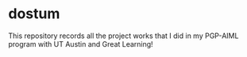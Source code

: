 # dostum 
This repository records all the project works that I did in my PGP-AIML program with UT Austin and Great Learning!
